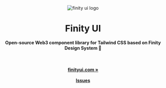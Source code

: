 <div align="center">
<img alt="finity ui logo" src="https://user-images.githubusercontent.com/12442269/236571345-9c6dfcff-2dfd-4dfa-b522-4cc8333f4027.png">
    <h1>Finity UI</h1>
    <strong>Open-source Web3 component library for Tailwind CSS based on Finity Design System 💜</strong>
</div>
<br>
<br>
<div align="center">
    <br>
    <a href="https://finityui.com/"><b>finityui.com »</b></a>
    <br><br>
    <a href="https://github.com/finity-ui/finity-ui/issues/new"><b>Issues</b></a>
</div>
